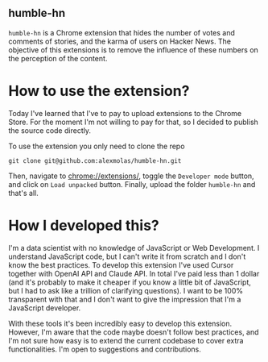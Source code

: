 humble-hn
---

`humble-hn` is a Chrome extension that hides the number of votes and comments of stories, and the karma of users on Hacker News. The objective of this extensions is to remove the influence of these numbers on the perception of the content.

# How to use the extension?

Today I've learned that I've to pay to upload extensions to the Chrome Store. For the moment I'm not willing to pay for that, so I decided to publish the source code directly.

To use the extension you only need to clone the repo

```
git clone git@github.com:alexmolas/humble-hn.git
```

Then, navigate to [chrome://extensions/](chrome://extensions/), toggle the `Developer mode` button, and click on `Load unpacked` button. Finally, upload the folder `humble-hn`  and that's all.

# How I developed this?

I'm a data scientist with no knowledge of JavaScript or Web Development. I understand JavaScript code, but I can't write it from scratch and I don't know the best practices. To develop this extension I've used Cursor together with OpenAI API and Claude API. In total I've paid less than 1 dollar (and it's probably to make it cheaper if you know a little bit of JavaScript, but I had to ask like a trillion of clarifying questions). I want to be 100% transparent with that and I don't want to give the impression that I'm a JavaScript developer.

With these tools it's been incredibly easy to develop this extension. However, I'm aware that the code maybe doesn't follow best practices, and I'm not sure how easy is to extend the current codebase to cover extra functionalities. I'm open to suggestions and contributions.

